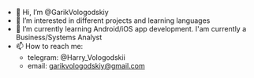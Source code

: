 - 👋 Hi, I’m @GarikVologodskiy
- 👀 I’m interested in different projects and learning languages
- 🌱 I’m currently learning Android/iOS app development. I'am currently a Business/Systems Analyst
- 📫 How to reach me: 
    - telegram: @Harry_Vologodskii
    - email: garikvologodskiy@gmail.com

<!---
GarikVologodskiy/GarikVologodskiy is a ✨ special ✨ repository because its `README.md` (this file) appears on your GitHub profile.
You can click the Preview link to take a look at your changes.
--->
